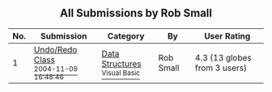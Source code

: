 ﻿<div align="center">

## All Submissions by Rob Small

</div>

No.  | Submission | Category | By   | User Rating
---- | ---------- | -------- | ---- | -----------
1 | [Undo/Redo Class<br /><sup>2004-11-09 16:48:46</sup>](https://github.com/Planet-Source-Code/rob-small-undo-redo-class__1-57173) | [Data Structures<br /><sup>Visual Basic</sup>](../ByCategory/data-structures__1-33.md) | Rob Small | 4.3 (13 globes from 3 users)
